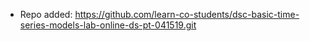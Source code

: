 
- Repo added: https://github.com/learn-co-students/dsc-basic-time-series-models-lab-online-ds-pt-041519.git